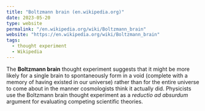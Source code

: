 ```yaml
---
title: "Boltzmann brain (en.wikipedia.org)"
date: 2023-05-20
type: website
permalink: "/en.wikipedia.org/wiki/Boltzmann_brain"
website: "https://en.wikipedia.org/wiki/Boltzmann_brain"
tags:
  - thought experiment
  - Wikipedia
---
```

The **Boltzmann brain** thought experiment suggests that it might be more likely for a single brain to spontaneously form in a void (complete with a memory of having existed in our universe) rather than for the entire universe to come about in the manner cosmologists think it actually did. Physicists use the Boltzmann brain thought experiment as a *reductio ad absurdum* argument for evaluating competing scientific theories.